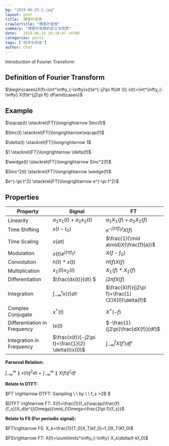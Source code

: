 ```yaml
---
bg: "2019-06-25-2.jpg"
layout: post
title:  傅里叶变换
crawlertitle: "傅里叶变换"
summary: "傅里叶变换的定义与性质"
date:   2019-06-25 10:18:47 +0700
categories: posts
tags: ['信号与系统']
author: Chaf
---
```


Introduction of Fourier Transform

## Definition of Fourier Transform

$\begin{cases}X(f)=\int^\infty_{-\infty}x(t)e^{-j2\pi ft}dt \\\\ x(t)=\int^\infty_{-\infty} X(f)e^{j2\pi ft} df\end{cases}$

## Example

$\sqcap(t) \stackrel{FT}\longrightarrow Sinc(f)$

$Sinc(t) \stackrel{FT}\longrightarrow\sqcap(f)$

$\delta(t) \stackrel{FT}\longrightarrow 1$

$1 \stackrel{FT}\longrightarrow \delta(f)$

$\wedge(t) \stackrel{FT}\longrightarrow Sinc^2(f)$

$Sinc^2(t) \stackrel{FT}\longrightarrow \wedge(f)$

$e^{-\pi t^2} \stackrel{FT}\longrightarrow e^{-\pi f^2}$

## Properties

| Property                     | Signal                                            | FT                                              |
| ---------------------------- | ------------------------------------------------- | ----------------------------------------------- |
| Linearity                    | $a_1x_1(t)+a_2x_2(t)$                             | $a_1X_1(f)+a_2X_2(f)$                           |
| Time Shifting                | $x(t-t_0)$                                        | $e^{-j2\pi f_0t }X(f)$                          |
| Time Scaling                 | $x(at)$                                           | $\frac{1}{\mid a\mid}X(\frac{f}{a})$            |
| Modulation                   | $x(t)e^{j2\pi f_0 t}$                             | $X(f-f_0)$                                      |
| Convolution                  | $h(t)*x(t)$                                       | $H(f)X(f)$                                      |
| Multiplication               | $x_1(t)x_2(t)$                                    | $X_1(f)*X_2(f)$                                 |
| Differentiation              | $\frac{dx(t)}{dt} $                               | $j2\pi f X(f)$                                  |
| Integration                  | $\int^t _{-\infty} x(\tau)d\tau$                  | $\frac{X(f)}{j2\pi f}+\frac{1}{2}X(0)\delta(f)$ |
| Complex Conjugate            | $x^*(t)$                                          | $X^*(-f)$                                       |
| Differentiation in Frequency | $tx(t)$                                           | $-\frac{1}{j2\pi}\frac{dX(f)}{df}$              |
| Integration in Frequency     | $\frac{x(t)}{-j2\pi t}+\frac{1}{2} \delta(t)x(0)$ | $\int^f_{-\infty} X(f')df'$                     |

**Parseval Relation:**

$\int^\infty_{-\infty}\parallel x(t) \parallel^2 dt=\int^{\infty}_{-\infty} \parallel X(f) \parallel^2df$

**Relate to DTFT:**

$FT \rightarrow DTFT: Sampling \ \ by \ \ f_s >2B $

$DTFT \rightarrow FT: X(f)=\frac{1}{f_s}\sqcap(\frac{f}{f_s})X_d(e^{j\Omega})\mid_{\Omega=\frac{2\pi f}{f_s}}$ 

**Relate to FS (For periodic signal):**

$FT\rightarrow FS: X_k=\frac{1}{T_0}X_T(kf_0)=f_0X_T(Kf_0)$

$FS\rightarrow FT: X(f)=\sum\limits^\infty_{-\infty} X_k\delta(f-kf_0)$

